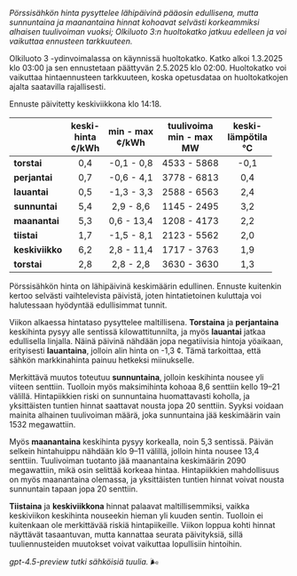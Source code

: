 *Pörssisähkön hinta pysyttelee lähipäivinä pääosin edullisena, mutta sunnuntaina ja maanantaina hinnat kohoavat selvästi korkeammiksi alhaisen tuulivoiman vuoksi; Olkiluoto 3:n huoltokatko jatkuu edelleen ja voi vaikuttaa ennusteen tarkkuuteen.*

Olkiluoto 3 -ydinvoimalassa on käynnissä huoltokatko. Katko alkoi 1.3.2025 klo 03:00 ja sen ennustetaan päättyvän 2.5.2025 klo 02:00. Huoltokatko voi vaikuttaa hintaennusteen tarkkuuteen, koska opetusdataa on huoltokatkojen ajalta saatavilla rajallisesti.

Ennuste päivitetty keskiviikkona klo 14:18.

|              | keski-<br>hinta<br>¢/kWh | min - max<br>¢/kWh | tuulivoima<br>min - max<br>MW | keski-<br>lämpötila<br>°C |
|:-------------|:------------------------:|:------------------:|:-----------------------------:|:-------------------------:|
| **torstai**  |           0,4            |    -0,1 - 0,8      |         4533 - 5868           |           -0,1            |
| **perjantai**|           0,7            |    -0,6 - 4,1      |         3778 - 6813           |            0,4            |
| **lauantai** |           0,5            |    -1,3 - 3,3      |         2588 - 6563           |            2,4            |
| **sunnuntai**|           5,4            |     2,9 - 8,6      |         1145 - 2495           |            3,2            |
| **maanantai**|           5,3            |     0,6 - 13,4     |         1208 - 4173           |            2,2            |
| **tiistai**  |           1,7            |    -1,5 - 8,1      |         2123 - 5562           |            2,0            |
| **keskiviikko**|         6,2            |     2,8 - 11,4     |         1717 - 3763           |            1,9            |
| **torstai**  |           2,8            |     2,8 - 2,8      |         3630 - 3630           |            1,3            |

Pörssisähkön hinta on lähipäivinä keskimäärin edullinen. Ennuste kuitenkin kertoo selvästi vaihtelevista päivistä, joten hintatietoinen kuluttaja voi halutessaan hyödyntää edullisimmat tunnit.

Viikon alkaessa hintataso pysyttelee maltillisena. **Torstaina** ja **perjantaina** keskihinta pysyy alle sentissä kilowattitunnilta, ja myös **lauantai** jatkaa edullisella linjalla. Näinä päivinä nähdään jopa negatiivisia hintoja yöaikaan, erityisesti **lauantaina**, jolloin alin hinta on -1,3 ¢. Tämä tarkoittaa, että sähkön markkinahinta painuu hetkeksi miinukselle.

Merkittävä muutos toteutuu **sunnuntaina**, jolloin keskihinta nousee yli viiteen senttiin. Tuolloin myös maksimihinta kohoaa 8,6 senttiin kello 19–21 välillä. Hintapiikkien riski on sunnuntaina huomattavasti koholla, ja yksittäisten tuntien hinnat saattavat nousta jopa 20 senttiin. Syyksi voidaan mainita alhainen tuulivoiman määrä, joka sunnuntaina jää keskimäärin vain 1532 megawattiin.

Myös **maanantaina** keskihinta pysyy korkealla, noin 5,3 sentissä. Päivän selkein hintahuippu nähdään klo 9–11 välillä, jolloin hinta nousee 13,4 senttiin. Tuulivoiman tuotanto jää maanantaina keskimäärin 2090 megawattiin, mikä osin selittää korkeaa hintaa. Hintapiikkien mahdollisuus on myös maanantaina olemassa, ja yksittäisten tuntien hinnat voivat nousta sunnuntain tapaan jopa 20 senttiin.

**Tiistaina** ja **keskiviikkona** hinnat palaavat maltillisemmiksi, vaikka keskiviikon keskihinta nouseekin hieman yli kuuden sentin. Tuolloin ei kuitenkaan ole merkittävää riskiä hintapiikeille. Viikon loppua kohti hinnat näyttävät tasaantuvan, mutta kannattaa seurata päivityksiä, sillä tuuliennusteiden muutokset voivat vaikuttaa lopullisiin hintoihin.

*gpt-4.5-preview tutki sähköisiä tuulia.* 🌬️

